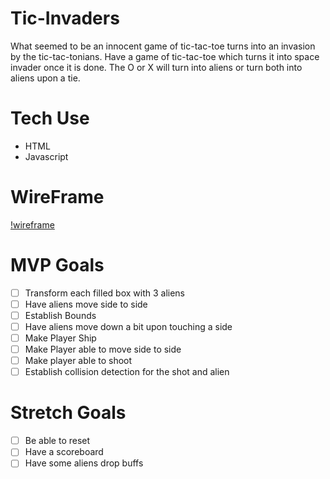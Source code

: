 # Tic-Invaders
What seemed to be an innocent game of tic-tac-toe turns into an invasion by the tic-tac-tonians.
Have a game of tic-tac-toe which turns it into space invader once it is done. The O or X will turn into aliens or turn both
into aliens upon a tie.

# Tech Use
- HTML
- Javascript

# WireFrame
[!wireframe](./img/Wireframe.png)

# MVP Goals
- [ ] Transform each filled box with 3 aliens
- [ ] Have aliens move side to side
- [ ] Establish Bounds
- [ ] Have aliens move down a bit upon touching a side
- [ ] Make Player Ship
- [ ] Make Player able to move side to side
- [ ] Make player able to shoot
- [ ] Establish collision detection for the shot and alien

# Stretch Goals
- [ ] Be able to reset
- [ ] Have a scoreboard
- [ ] Have some aliens drop buffs
